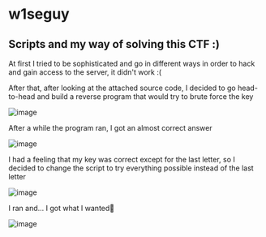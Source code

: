 # w1seguy
Scripts and my way of solving this CTF :) 
--------------------------------------------

At first I tried to be sophisticated and go in different ways in order to hack and gain access to the server, it didn't work :(

After that, after looking at the attached source code, I decided to go head-to-head and build a reverse program that would try to brute force the key

![image](https://github.com/C4PIT4L/w1seguy/assets/139890041/cb17c1c7-f59a-4034-91e1-ab0ec7aac206)


After a while the program ran, I got an almost correct answer

![image](https://github.com/C4PIT4L/w1seguy/assets/139890041/8594d7ad-6d2f-44fe-adc8-9db847033ca9)

I had a feeling that my key was correct except for the last letter, so I decided to change the script to try everything possible instead of the last letter

![image](https://github.com/C4PIT4L/w1seguy/assets/139890041/c61ed9b9-3db5-4e3c-9c97-96acf0d3caa5)


I ran and... I got what I wanted🥳

![image](https://github.com/C4PIT4L/w1seguy/assets/139890041/510f0ba9-561a-4d0d-80a3-f152ed8ffd92)


